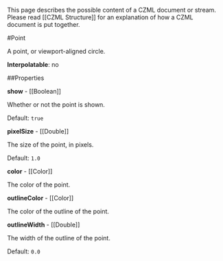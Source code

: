 This page describes the possible content of a CZML document or stream.  Please read [[CZML Structure]] for an explanation of how a CZML document is put together.

#Point

A point, or viewport-aligned circle.

**Interpolatable**: no

##Properties

**show** - [[Boolean]]

Whether or not the point is shown.

Default: `true`


**pixelSize** - [[Double]]

The size of the point, in pixels.

Default: `1.0`


**color** - [[Color]]

The color of the point.


**outlineColor** - [[Color]]

The color of the outline of the point.


**outlineWidth** - [[Double]]

The width of the outline of the point.

Default: `0.0`


